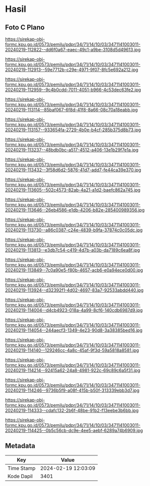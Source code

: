 # Hasil

## Foto C Plano

https://sirekap-obj-formc.kpu.go.id/0573/pemilu/pdpr/34/71/14/10/03/3471141003011-20240219-112822--dd6f0a67-eaec-49c1-a9be-3108d5d49613.jpg

https://sirekap-obj-formc.kpu.go.id/0573/pemilu/pdpr/34/71/14/10/03/3471141003011-20240219-112913--59e7712b-c29e-4971-9f07-8fc5e692a212.jpg

https://sirekap-obj-formc.kpu.go.id/0573/pemilu/pdpr/34/71/14/10/03/3471141003011-20240219-112959--9c4b0cdd-7011-4051-b966-4c53dec63fe2.jpg

https://sirekap-obj-formc.kpu.go.id/0573/pemilu/pdpr/34/71/14/10/03/3471141003011-20240219-113114--85baf067-6f8d-41f8-8a66-08c70a18eabb.jpg

https://sirekap-obj-formc.kpu.go.id/0573/pemilu/pdpr/34/71/14/10/03/3471141003011-20240219-113157--933654fa-2729-4b0e-b4cf-285b375d8b73.jpg

https://sirekap-obj-formc.kpu.go.id/0573/pemilu/pdpr/34/71/14/10/03/3471141003011-20240219-113237--48bdb0bc-a517-4512-a406-13e1b29f7e1a.jpg

https://sirekap-obj-formc.kpu.go.id/0573/pemilu/pdpr/34/71/14/10/03/3471141003011-20240219-113432--3f58d6d2-5876-41d7-add7-fe44ca39e370.jpg

https://sirekap-obj-formc.kpu.go.id/0573/pemilu/pdpr/34/71/14/10/03/3471141003011-20240219-113605--502c4573-82ab-4a21-a1d2-baefc862a745.jpg

https://sirekap-obj-formc.kpu.go.id/0573/pemilu/pdpr/34/71/14/10/03/3471141003011-20240219-113646--26eb4586-e1db-4206-b82e-285400989356.jpg

https://sirekap-obj-formc.kpu.go.id/0573/pemilu/pdpr/34/71/14/10/03/3471141003011-20240219-113730--a86c0387-c24e-4839-b9fa-37874c0c05dc.jpg

https://sirekap-obj-formc.kpu.go.id/0573/pemilu/pdpr/34/71/14/10/03/3471141003011-20240219-113813--e3db7c54-c419-4d7b-a03b-da7189c6ea8f.jpg

https://sirekap-obj-formc.kpu.go.id/0573/pemilu/pdpr/34/71/14/10/03/3471141003011-20240219-113849--7c0a90e5-f80b-4657-acb6-e0a94ece0d00.jpg

https://sirekap-obj-formc.kpu.go.id/0573/pemilu/pdpr/34/71/14/10/03/3471141003011-20240219-113924--d32392f1-4d02-4697-83a7-92533abdd440.jpg

https://sirekap-obj-formc.kpu.go.id/0573/pemilu/pdpr/34/71/14/10/03/3471141003011-20240219-114004--d4cb4923-018a-4a99-8cf6-140cdb6987d9.jpg

https://sirekap-obj-formc.kpu.go.id/0573/pemilu/pdpr/34/71/14/10/03/3471141003011-20240219-114054--244aecf3-1349-4e23-90d8-3a38385bed16.jpg

https://sirekap-obj-formc.kpu.go.id/0573/pemilu/pdpr/34/71/14/10/03/3471141003011-20240219-114140--129246cc-4a8c-45af-9f3d-59a5818a8581.jpg

https://sirekap-obj-formc.kpu.go.id/0573/pemilu/pdpr/34/71/14/10/03/3471141003011-20240219-114214--92415a62-24a8-4981-922c-69c89c6a5f31.jpg

https://sirekap-obj-formc.kpu.go.id/0573/pemilu/pdpr/34/71/14/10/03/3471141003011-20240219-114246--9736b5f9-a08f-415b-b50f-313339ebb3d7.jpg

https://sirekap-obj-formc.kpu.go.id/0573/pemilu/pdpr/34/71/14/10/03/3471141003011-20240219-114333--cdafc132-2b6f-48be-91b2-f13eebe3b6bb.jpg

https://sirekap-obj-formc.kpu.go.id/0573/pemilu/pdpr/34/71/14/10/03/3471141003011-20240219-114425--0b5c56cb-dc9e-4ee5-aebf-6289a74b6909.jpg


## Metadata

| Key        | Value               |
| ---------- | ------------------- |
| Time Stamp | 2024-02-19 12:03:09 |
| Kode Dapil | 3401                |



